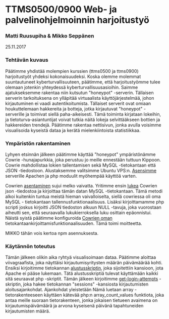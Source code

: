 # TTMS0500/0900 Web- ja palvelinohjelmoinnin harjoitustyö

### Matti Ruusupiha & Mikko Seppänen

25.11.2017

### Tehtävän kuvaus

Päätimme yhdistää molempien kurssien (ttms0500 ja ttms0900) harjoitustyöt yhdeksi kokonaisuudeksi. Koska olemme molemmat
suuntautuneet kyberturvallisuuteen, päätimme, että harjoitustyömme tulee olemaan jotenkin yhteydessä kyberturvallisuusasioihin.
Saimme ajatukseksemme rakentaa niin kutsutun "honeypot" -serverin. Tällaisen serverin tarkoituksena on ylläpitää virtuaalista
käyttöjärjestelmää, johon kirjautuminen ei vaadi autentikoitumista. Tällaiset serverit ovat omiaan houkuttelemaan hakkereita ja
botteja, jotka kirjautuvat "honeypot" -serverille ja toimivat siellä paha-aikeisesti. Tämä toiminta kirjataan lokeihin, ja 
tietoturva-asiantuntijat voivat tutkia näitä lokeja selvittääkseen bottien ja hakkereiden trendejä. Päätimme rakentaa nettisivun, jonka
avulla voisimme visualisoida kyseistä dataa ja kerätä mielenkiintoista statistiikkaa.

### Ympäristön rakentaminen

Lyhyen etsinnän jälkeen päätimme käyttää "honeypot" ympäristönämme Cowrie -hunajapurkkia, joka perustuu jo meille ennestään tuttuun
Kippoon. Cowrie mahdollistaa lokien tallentamisen sekä MySQL -tietokantaan että JSON -tiedostoon. Alustaksemme valitsimme Ubuntu VPS:n.
[Asensimme](lamp.md) serverille Apachen ja php moduulit myöhempää käyttöä varten.

Cowrien [asentaminen](cowrie.md) sujui melko vaivatta. Yritimme ensin [lukea](write-to-database.php) Cowrien json -tiedostoa ja kirjoittaa
tämän datan MySQL -tietokantaan. Tämä metodi alkoi kuitenkin tuntua meistä hieman vaivalloiselta, siellä cowriessa oli oma MySQL -
tietokantaan tallennusfunktionaalisuus. Lisäksi kirjoittamamme php scripti joskus kirjoitti JSON tiedoston alkuun NULL -tavuja, joka
vuorostaan aiheutti sen, että seuraavalla lukukierroksella luku osittain epäonnistui. Näistä syistä päätimme konfiguroida 
[Cowrien oman](cowrie-mysql.md) tietokantaankirjoittamisfunktionaalisuuden. Tämä toimi moitteetta.  

MIKKO tähän vois kertoa npm asennuksesta.

### Käytännön toteutus

Tämän jälkeen olikin aika ryhtyä visualisoimaan dataa. Päätimme aloittaa viivagraafista, joka näyttäisi kirjautumisyritysten määrän
päivämäärää kohti. Ensiksi kirjoitimme tietokannan [alustusskriptin](init-db.php), joka sijoitettiin kansioon, jota Apache ei pääse 
lukemaan. Tätä alustusskriptiä tulevat käyttämään kaikki sitä seuraavat php -skriptit. Tämän jälkeen kirjoitimme
[get-login-attempts](ajax/get-login-attempts.php) -skriptin, joka hakee tietokannan "sessions" -kansiosta kirjautumisten 
aloitusajankohdat. Ajankohdat yleistetään  Nämä luetaan array -tietorakenteeseen käyttäen kätevää php:n array_count_values funktiota, joka antaa meille suoraan
tietorakenteen, jonka jokaisen tietueen avaimena on kirjautumispäivämäärä ja arvona kyseisenä päivänä tapahtuneiden kirjautumisten määrä.
